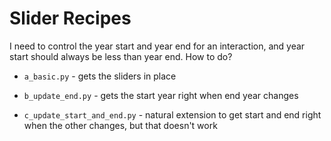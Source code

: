 Slider Recipes
==============

I need to control the year start and year end for an interaction, and
year start should always be less than year end.  How to do?

* `a_basic.py` - gets the sliders in place

* `b_update_end.py` - gets the start year right when end year changes

* `c_update_start_and_end.py` - natural extension to get start and end
  right when the other changes, but that doesn't work
